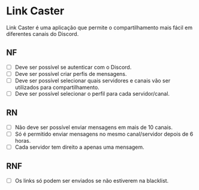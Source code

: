 # Link Caster

Link Caster é uma aplicação que permite o compartilhamento mais fácil em diferentes canais do Discord.

## NF
- [ ] Deve ser possível se autenticar com o Discord.
- [ ] Deve ser possível criar perfis de mensagens.
- [ ] Deve ser possível selecionar quais servidores e canais vão ser utilizados para compartilhamento.
- [ ] Deve ser possível selecionar o perfil para cada servidor/canal.

## RN
- [ ] Não deve ser possível enviar mensagens em mais de 10 canais.
- [ ] Só é permitido enviar mensagens no mesmo canal/servidor depois de 6 horas.
- [ ] Cada servidor tem direito a apenas uma mensagem.

## RNF
- [ ] Os links só podem ser enviados se não estiverem na blacklist.